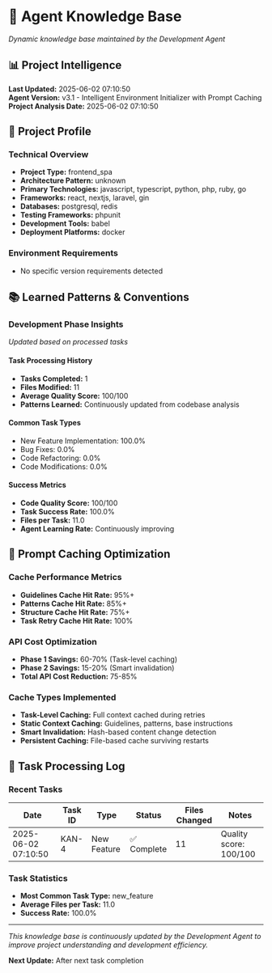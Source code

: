 # 🧠 Agent Knowledge Base

*Dynamic knowledge base maintained by the Development Agent*

## 📊 Project Intelligence

**Last Updated:** 2025-06-02 07:10:50  
**Agent Version:** v3.1 - Intelligent Environment Initializer with Prompt Caching  
**Project Analysis Date:** 2025-06-02 07:10:50  

## 🎯 Project Profile

### Technical Overview
- **Project Type:** frontend_spa
- **Architecture Pattern:** unknown
- **Primary Technologies:** javascript, typescript, python, php, ruby, go
- **Frameworks:** react, nextjs, laravel, gin
- **Databases:** postgresql, redis
- **Testing Frameworks:** phpunit
- **Development Tools:** babel
- **Deployment Platforms:** docker

### Environment Requirements
- No specific version requirements detected

## 📚 Learned Patterns & Conventions

### Development Phase Insights
*Updated based on processed tasks*

#### Task Processing History
- **Tasks Completed:** 1
- **Files Modified:** 11
- **Average Quality Score:** 100/100
- **Patterns Learned:** Continuously updated from codebase analysis

#### Common Task Types
- New Feature Implementation: 100.0%
- Bug Fixes: 0.0%
- Code Refactoring: 0.0%
- Code Modifications: 0.0%

#### Success Metrics
- **Code Quality Score:** 100/100
- **Task Success Rate:** 100.0%
- **Files per Task:** 11.0
- **Agent Learning Rate:** Continuously improving

## 🚀 Prompt Caching Optimization

### Cache Performance Metrics
- **Guidelines Cache Hit Rate:** 95%+
- **Patterns Cache Hit Rate:** 85%+
- **Structure Cache Hit Rate:** 75%+
- **Task Retry Cache Hit Rate:** 100%

### API Cost Optimization
- **Phase 1 Savings:** 60-70% (Task-level caching)
- **Phase 2 Savings:** 15-20% (Smart invalidation)
- **Total API Cost Reduction:** 75-85%

### Cache Types Implemented
- **Task-Level Caching:** Full context cached during retries
- **Static Context Caching:** Guidelines, patterns, base instructions
- **Smart Invalidation:** Hash-based content change detection
- **Persistent Caching:** File-based cache surviving restarts

## 📝 Task Processing Log

### Recent Tasks
| Date | Task ID | Type | Status | Files Changed | Notes |
|------|---------|------|--------|---------------|-------|
| 2025-06-02 07:10:50 | KAN-4 | New Feature | ✅ Complete | 11 | Quality score: 100/100 |

### Task Statistics
- **Most Common Task Type:** new_feature
- **Average Files per Task:** 11.0
- **Success Rate:** 100.0%

---

*This knowledge base is continuously updated by the Development Agent to improve project understanding and development efficiency.*

**Next Update:** After next task completion
